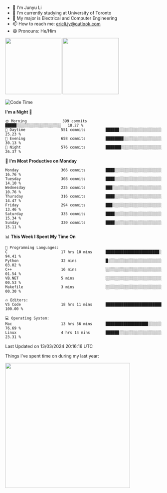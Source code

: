 ### 
- 👨 I'm Junyu Li
- 📖 I'm currently studying at University of Toronto
- 🌱 My major is Electrical and Computer Engineering
- 📫 How to reach me: ericli.jy@outlook.com
- 😄 Pronouns: He/Him

<p align="left">  
  <img height="180em" src="https://github-readme-stats-sigma-five-48.vercel.app/api?username=ericjyli&theme=tokyonight&show_icons=true&count_private=true&include_orgs=true" />
  <img height="180em" src="https://github-readme-stats-sigma-five-48.vercel.app/api/top-langs/?username=ericjyli&theme=tokyonight&count_private=true&include_orgs=true&include_orgs=true&layout=compact" />
</p>

<!--START_SECTION:waka-->
![Code Time](http://img.shields.io/badge/Code%20Time-448%20hrs%2026%20mins-blue)

**I'm a Night 🦉** 

```text
🌞 Morning                399 commits         █████░░░░░░░░░░░░░░░░░░░░   18.27 % 
🌆 Daytime                551 commits         ██████░░░░░░░░░░░░░░░░░░░   25.23 % 
🌃 Evening                658 commits         ████████░░░░░░░░░░░░░░░░░   30.13 % 
🌙 Night                  576 commits         ███████░░░░░░░░░░░░░░░░░░   26.37 % 
```
📅 **I'm Most Productive on Monday** 

```text
Monday                   366 commits         ████░░░░░░░░░░░░░░░░░░░░░   16.76 % 
Tuesday                  308 commits         ████░░░░░░░░░░░░░░░░░░░░░   14.10 % 
Wednesday                235 commits         ███░░░░░░░░░░░░░░░░░░░░░░   10.76 % 
Thursday                 316 commits         ████░░░░░░░░░░░░░░░░░░░░░   14.47 % 
Friday                   294 commits         ███░░░░░░░░░░░░░░░░░░░░░░   13.46 % 
Saturday                 335 commits         ████░░░░░░░░░░░░░░░░░░░░░   15.34 % 
Sunday                   330 commits         ████░░░░░░░░░░░░░░░░░░░░░   15.11 % 
```


📊 **This Week I Spent My Time On** 

```text
💬 Programming Languages: 
C                        17 hrs 10 mins      ████████████████████████░   94.41 % 
Python                   32 mins             █░░░░░░░░░░░░░░░░░░░░░░░░   03.02 % 
C++                      16 mins             ░░░░░░░░░░░░░░░░░░░░░░░░░   01.54 % 
VB.NET                   5 mins              ░░░░░░░░░░░░░░░░░░░░░░░░░   00.53 % 
Makefile                 3 mins              ░░░░░░░░░░░░░░░░░░░░░░░░░   00.30 % 

🔥 Editors: 
VS Code                  18 hrs 11 mins      █████████████████████████   100.00 % 

💻 Operating System: 
Mac                      13 hrs 56 mins      ███████████████████░░░░░░   76.69 % 
Linux                    4 hrs 14 mins       ██████░░░░░░░░░░░░░░░░░░░   23.31 % 
```


 Last Updated on 13/03/2024 20:16:16 UTC
<!--END_SECTION:waka-->

<p> Things I've spent time on during my last year: </p>
<img height="400em" src="https://github-readme-stats-git-master-ericjyli.vercel.app/api/wakatime?username=ericjyli&layout=compact&theme=tokyonight" />

<!--
Here are some ideas to get you started:

- 🔭 I’m currently working on ...
- 🌱 I’m currently learning ...
- 👯 I’m looking to collaborate on ...
- 🤔 I’m looking for help with ...
- 💬 Ask me about ...
- 📫 How to reach me: ...
- 😄 Pronouns: ...
- ⚡ Fun fact: ...
-->
